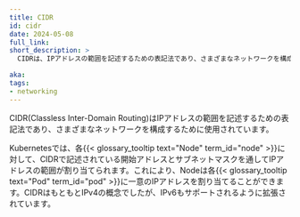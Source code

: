 ```yaml
---
title: CIDR
id: cidr
date: 2024-05-08
full_link: 
short_description: >
  CIDRは、IPアドレスの範囲を記述するための表記法であり、さまざまなネットワークを構成するために使用されています。

aka:
tags:
- networking
---
```

CIDR(Classless Inter-Domain Routing)はIPアドレスの範囲を記述するための表記法であり、さまざまなネットワークを構成するために使用されています。

<!--more-->

Kubernetesでは、各{{< glossary_tooltip text="Node" term_id="node" >}}に対して、CIDRで記述されている開始アドレスとサブネットマスクを通してIPアドレスの範囲が割り当てられます。これにより、Nodeは各{{< glossary_tooltip text="Pod" term_id="pod" >}}に一意のIPアドレスを割り当てることができます。CIDRはもともとIPv4の概念でしたが、IPv6もサポートされるように拡張されています。
